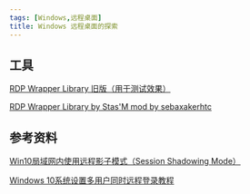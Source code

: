 ```yaml
---
tags: [Windows,远程桌面]
title: Windows 远程桌面的探索
---
```


## 工具

[RDP Wrapper Library 旧版（用于测试效果）](https://github.com/stascorp/rdpwrap)

[RDP Wrapper Library by Stas'M mod by sebaxakerhtc](https://github.com/sebaxakerhtc/rdpwrap)

## 参考资料

[Win10局域网内使用远程影子模式（Session Shadowing Mode）](https://zlxdike.github.io/2019/04/02/Win10%E5%B1%80%E5%9F%9F%E7%BD%91%E5%86%85%E4%BD%BF%E7%94%A8%E8%BF%9C%E7%A8%8B%E5%BD%B1%E5%AD%90%E6%A8%A1%E5%BC%8F%EF%BC%88Session-Shadowing-Mode%EF%BC%89/)

[Windows 10系统设置多用户同时远程登录教程](https://www.jianshu.com/p/0307ef79015e)
